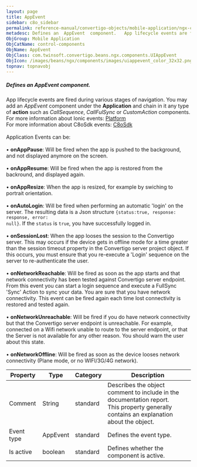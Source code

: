 ```yaml
---
layout: page
title: AppEvent
sidebar: c8o_sidebar
permalink: reference-manual/convertigo-objects/mobile-application/ngx-components/control-components/appevent/
metadesc: Defines an  AppEvent  component.   App lifecycle events are fired during various stages of navigation. You may add an  AppEvent  component under the  
ObjGroup: Mobile Application
ObjCatName: control-components
ObjName: AppEvent
ObjClass: com.twinsoft.convertigo.beans.ngx.components.UIAppEvent
ObjIcon: /images/beans/ngx/components/images/uiappevent_color_32x32.png
topnav: topnavobj
---
```

##### Defines an <i>AppEvent</i> component. 

App lifecycle events are fired during various stages of navigation. You may add an <i>AppEvent</i> component under the <b>Application</b> and chain in it any type of <b>action</b> such as <i>CallSequence</i>, <i>CallFulSync</i> or <i>CustomAction</i> components.<br/>For more information about Ionic events: <a href='https://ionicframework.com/docs/v3/api/platform/Platform/' target='_blank'>Platform</a><br/>For more information about C8oSdk events: <a href='../../../../../convertigo-mbaas-server/convertigo-client-sdk/' target='_blank'>C8oSdk</a><br /><br />Application Events can be:<br /><br />• <b>onAppPause</b>: Will be fired when the app is pushed to the background, and not displayed anymore on the screen.<br /><br />• <b>onAppResume</b>: Will be fired when the app is restored from the backround, and displayed again.<br /><br />• <b>onAppResize</b>: When the app is resized, for example by swiching to portrait orientation.<br /><br />• <b>onAutoLogin</b>: Will be fired when performing an automatic 'login' on the server. The resulting data is a Json structure <code>{status:true, response: response, error: null}</code>. If the <code>status</code> is <code>true</code>, you have successfully logged in.<br /><br />• <b>onSessionLost</b>: When the app looses the session to the Convertigo server. This may occurs if the device gets in offline mode for a time greater than the session timeout property in the Convertigo server project object. If this occurs, you must ensure that you re-execute a 'Login' sequence on the server to re-authenticate the user.<br /><br />• <b>onNetworkReachable</b>: Will be fired as soon as the app starts and that network connectivity has been tested against Convertigo server endpoint. From this event you can start a login sequence and execute a FullSync 'Sync' Action to sync your data. You are sure that you have network connectivity. This event can be fired again each time lost connectivity is restored and tested again.<br /><br />• <b>onNetworkUnreachable</b>: Will be fired if you do have network connectivity but that the Convertigo server endpoint is unreachable. For example, connected on a Wifi network unable to route to the server endpoint, or that the Server is not available for any other reason. You should warn the user about this state.<br /><br />• <b>onNetworkOffline</b>: Will be fired as soon as the device looses network connectivity (Plane mode, or no WIFI/3G/4G network).

Property | Type | Category | Description
--- | --- | --- | ---
Comment | String | standard | Describes the object comment to include in the documentation report.<br/>This property generally contains an explanation about the object.
Event type | AppEvent | standard | Defines the event type.<br/>
Is active | boolean | standard | Defines whether the component is active.<br/>
